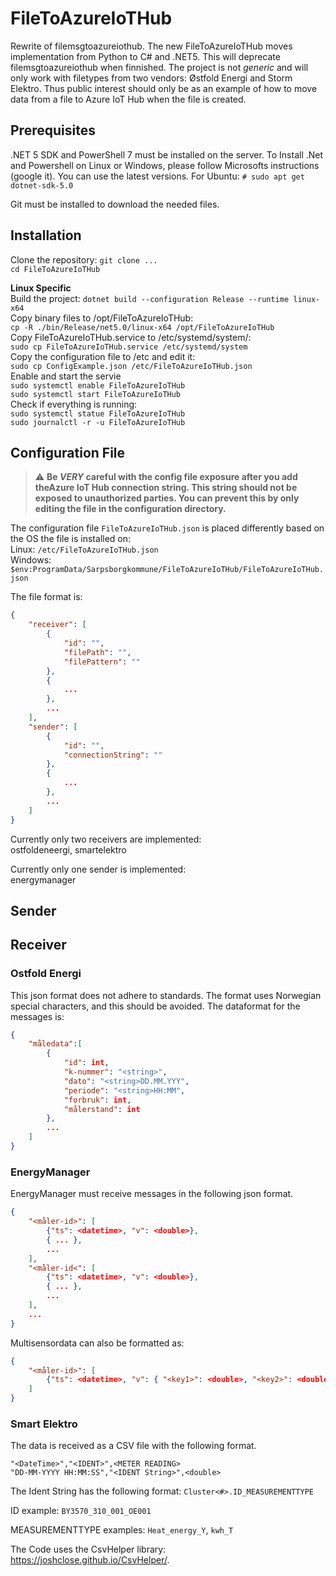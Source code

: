 # FileToAzureIoTHub

Rewrite of filemsgtoazureiothub. The new FileToAzureIoTHub moves implementation from Python to C#
and .NET5. This will deprecate filemsgtoazureiothub when finnished. The project is not _generic_
and will only work with filetypes from two vendors: Østfold Energi and Storm Elektro. Thus public interest should only be as an example of how to move data from a file to Azure IoT Hub when the
file is created.

## Prerequisites

.NET 5 SDK and PowerShell 7 must be installed on the server. To Install .Net and Powershell on Linux or Windows, please follow Microsofts instructions (google it). You can use the latest
versions. For Ubuntu: `# sudo apt get dotnet-sdk-5.0`

Git must be installed to download the needed files.

## Installation

Clone the repository: `git clone ...`<br/>
`cd FileToAzureIoTHub`<br/>

**Linux Specific**<br/>
Build the project: `dotnet build --configuration Release --runtime linux-x64`<br/>
Copy binary files to /opt/FileToAzureIoTHub:<br/>
`cp -R ./bin/Release/net5.0/linux-x64 /opt/FileToAzureIoTHub`<br/>
Copy FileToAzureIoTHub.service to /etc/systemd/system/:<br/>
`sudo cp FileToAzureIoTHub.service /etc/systemd/system`<br/>
Copy the configuration file to /etc and edit it:<br/>
`sudo cp ConfigExample.json /etc/FileToAzureIoTHub.json`<br/>
Enable and start the servie<br/>
`sudo systemctl enable FileToAzureIoTHub` <br/>
`sudo systemctl start FileToAzureIoTHub`<br/>
Check if everything is running:<br/>
`sudo systemctl statue FileToAzureIoTHub`<br/>
`sudo journalctl -r -u FileToAzureIoTHub`<br/>

## Configuration File

> :warning: **Be _VERY_ careful with the config file exposure after you add theAzure IoT Hub connection string.
> This string should not be exposed to unauthorized parties. You can prevent this by only editing the file in the
> configuration directory.**

The configuration file `FileToAzureIoTHub.json` is placed differently based on the OS the
file is installed on:<br/>
Linux: `/etc/FileToAzureIoTHub.json`<br/>
Windows: `$env:ProgramData/Sarpsborgkommune/FileToAzureIoTHub/FileToAzureIoTHub.json`<br/>

The file format is:

```json
{
    "receiver": [
        {
            "id": "",
            "filePath": "",
            "filePattern": ""
        },
        {
            ...
        },
        ...
    ],
    "sender": [
        {
            "id": "",
            "connectionString": ""
        },
        {
            ...
        },
        ...
    ]
}
```

Currently only two receivers are implemented:<br/>
ostfoldeneergi, smartelektro<br/>

Currently only one sender is implemented:<br/>
energymanager<br/>

## Sender

## Receiver

### Ostfold Energi

This json format does not adhere to standards. The format uses Norwegian special characters, and
this should be avoided.
The dataformat for the messages is:

```json
{
    "måledata":[
        {
            "id": int,
            "k-nummer": "<string>",
            "dato": "<string>DD.MM.YYY",
            "periode": "<string>HH:MM",
            "forbruk": int,
            "målerstand": int
        },
        ...
    ]
}
```

### EnergyManager

EnergyManager must receive messages in the following json format.

```json
{
    "<måler-id>": [
        {"ts": <datetime>, "v": <double>},
        { ... },
        ...
    ],
    "<måler-id<": [
        {"ts": <datetime>, "v": <double>},
        { ... },
        ...
    ],
    ...
}
```

Multisensordata can also be formatted as:

```json
{
    "<måler-id>": [
        {"ts": <datetime>, "v": { "<key1>": <double>, "<key2>": <double>, ...}}
    ]
}
```

### Smart Elektro

The data is received as a CSV file with the following format.

```
"<DateTime>","<IDENT>",<METER READING>
"DD-MM-YYYY HH:MM:SS","<IDENT String>",<double>
```

The Ident String has the following format:
`Cluster<#>.ID_MEASUREMENTTYPE`

ID example: `BY3570_310_001_OE001`

MEASUREMENTTYPE examples: `Heat_energy_Y`, `kwh_T`

The Code uses the CsvHelper library: https://joshclose.github.io/CsvHelper/.
